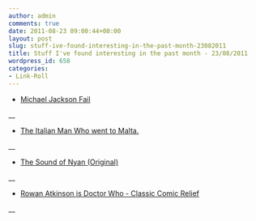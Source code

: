 ```yaml
---
author: admin
comments: true
date: 2011-08-23 09:00:44+00:00
layout: post
slug: stuff-ive-found-interesting-in-the-past-month-23082011
title: Stuff I've found interesting in the past month - 23/08/2011
wordpress_id: 658
categories:
- Link-Roll
---
```


  * [Michael Jackson Fail](http://www.youtube.com/watch?v=NMMFSCMR0Dc&feature=autoshare)
  
__
  * [The Italian Man Who went to Malta.](http://www.youtube.com/watch?v=m1TnzCiUSI0&feature=autoshare)
  
__
  * [The Sound of Nyan   (Original)](http://www.youtube.com/watch?v=rwKQQjAslrY&feature=autoshare)
  
__
  * [Rowan Atkinson is Doctor Who - Classic Comic Relief](http://www.youtube.com/watch?v=Do-wDPoC6GM&feature=autoshare)
  
__
